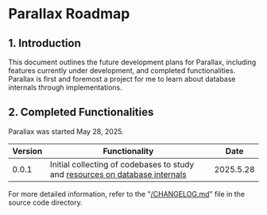 # Parallax Roadmap

## 1. Introduction

This document outlines the future development plans for Parallax, including features currently under development, and completed functionalities. Parallax is first and foremost a project for me to learn about database internals through implementations.

## 2. Completed Functionalities

Parallax was started May 28, 2025.

| Version | Functionality                                                                                 | Date       |
|---------|-----------------------------------------------------------------------------------------------|------------|
| 0.0.1   | Initial collecting of codebases to study and [resources on database internals]((../dump/))    | 2025.5.28  |

For more detailed information, refer to the "[/CHANGELOG.md](../CHANGELOG.md)" file in the source code directory.

